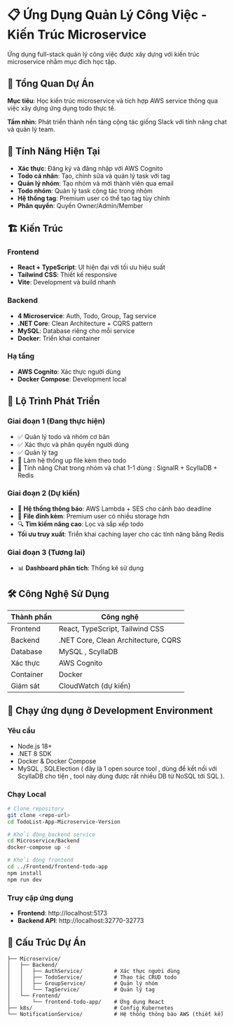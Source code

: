 # 📋 Ứng Dụng Quản Lý Công Việc - Kiến Trúc Microservice

Ứng dụng full-stack quản lý công việc được xây dựng với kiến trúc microservice nhằm mục đích học tập.

## 🎯 Tổng Quan Dự Án

**Mục tiêu**: Học kiến trúc microservice và tích hợp AWS service thông qua việc xây dựng ứng dụng todo thực tế.

**Tầm nhìn**: Phát triển thành nền tảng cộng tác giống Slack với tính năng chat và quản lý team.

## 🚀 Tính Năng Hiện Tại

- **Xác thực**: Đăng ký và đăng nhập với AWS Cognito
- **Todo cá nhân**: Tạo, chỉnh sửa và quản lý task với tag
- **Quản lý nhóm**: Tạo nhóm và mời thành viên qua email
- **Todo nhóm**: Quản lý task cộng tác trong nhóm
- **Hệ thống tag**: Premium user có thể tạo tag tùy chỉnh
- **Phân quyền**: Quyền Owner/Admin/Member

## 🏗️ Kiến Trúc

### Frontend
- **React + TypeScript**: UI hiện đại với tối ưu hiệu suất
- **Tailwind CSS**: Thiết kế responsive
- **Vite**: Development và build nhanh

### Backend
- **4 Microservice**: Auth, Todo, Group, Tag service
- **.NET Core**: Clean Architecture + CQRS pattern
- **MySQL**: Database riêng cho mỗi service
- **Docker**: Triển khai container

### Hạ tầng
- **AWS Cognito**: Xác thực người dùng
- **Docker Compose**: Development local

## 🚧 Lộ Trình Phát Triển

### Giai đoạn 1 (Đang thực hiện)
- ✅ Quản lý todo và nhóm cơ bản
- ✅ Xác thực và phân quyền người dùng
- ✅ Quản lý tag
- 🔄 Làm hệ thống up file kèm theo todo
- 🔄 Tính năng Chat trong nhóm và chat 1-1 dùng : SignalR + ScyllaDB + Redis

### Giai đoạn 2 (Dự kiến)
- 📧 **Hệ thống thông báo**: AWS Lambda + SES cho cảnh báo deadline
- 📎 **File đính kèm**: Premium user có nhiều storage hơn
- 🔍 **Tìm kiếm nâng cao**: Lọc và sắp xếp todo
- **Tối ưu truy xuất**: Triển khai caching layer cho các tính năng bằng Redis

### Giai đoạn 3 (Tương lai)
- 📊 **Dashboard phân tích**: Thống kê sử dụng

## 🛠️ Công Nghệ Sử Dụng

| Thành phần | Công nghệ |
|------------|-----------|
| Frontend | React, TypeScript, Tailwind CSS |
| Backend | .NET Core, Clean Architecture, CQRS |
| Database | MySQL , ScyllaDB|
| Xác thực | AWS Cognito |
| Container | Docker |
| Giám sát | CloudWatch (dự kiến) |

## 🚀 Chạy ứng dụng ở Development Environment

### Yêu cầu
- Node.js 18+
- .NET 8 SDK
- Docker & Docker Compose
- MySQL , SQLElection ( đây là 1 open source tool , dùng để kết nối với ScyllaDB cho tiện , tool này dùng được rất nhiều DB từ NoSQL tới SQL ).

### Chạy Local
```bash
# Clone repository
git clone <repo-url>
cd TodoList-App-Microservice-Version

# Khởi động backend service
cd Microservice/Backend
docker-compose up -d

# Khởi động frontend
cd ../Frontend/frontend-todo-app
npm install
npm run dev
```

### Truy cập ứng dụng
- **Frontend**: http://localhost:5173
- **Backend API**: http://localhost:32770-32773

## 📁 Cấu Trúc Dự Án

```
├── Microservice/ 
│   ├── Backend/
│   │   ├── AuthService/          # Xác thực người dùng
│   │   ├── TodoService/          # Thao tác CRUD todo
│   │   ├── GroupService/         # Quản lý nhóm
│   │   └── TagService/           # Quản lý tag
│   └── Frontend/
│       └── frontend-todo-app/    # Ứng dụng React
├── k8s/                          # Config Kubernetes
└── NotificationService/          # Hệ thống thông báo AWS (thiết kế)
```